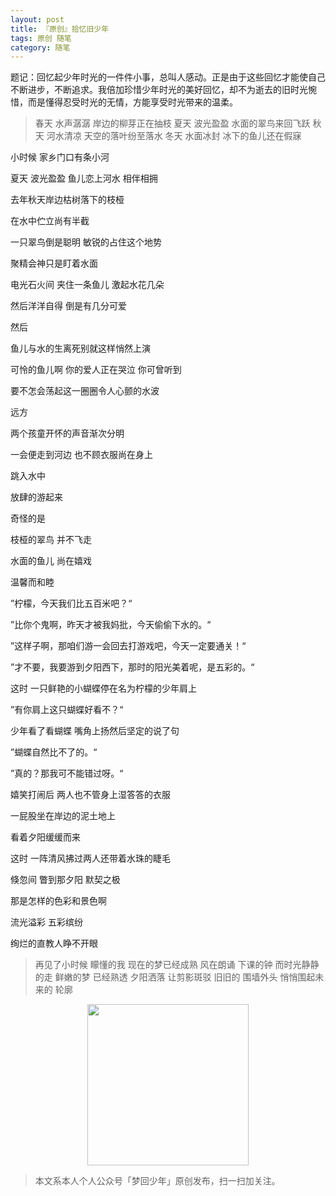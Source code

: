 ```yaml
---
layout: post
title: 『原创』拾忆旧少年
tags: 原创 随笔
category: 随笔
---
```


题记：回忆起少年时光的一件件小事，总叫人感动。正是由于这些回忆才能使自己不断进步，不断追求。我倍加珍惜少年时光的美好回忆，却不为逝去的旧时光惋惜，而是懂得忍受时光的无情，方能享受时光带来的温柔。

> 春天 水声潺潺 岸边的柳芽正在抽枝
> 夏天 波光盈盈 水面的翠鸟来回飞跃
> 秋天 河水清凉 天空的落叶纷至落水
> 冬天 水面冰封 冰下的鱼儿还在假寐

小时候 家乡门口有条小河

夏天 波光盈盈 鱼儿恋上河水 相伴相拥

去年秋天岸边枯树落下的枝桠

在水中伫立尚有半截

一只翠鸟倒是聪明 敏锐的占住这个地势

聚精会神只是盯着水面

电光石火间 夹住一条鱼儿 激起水花几朵

然后洋洋自得 倒是有几分可爱

然后

鱼儿与水的生离死别就这样悄然上演

可怜的鱼儿啊 你的爱人正在哭泣 你可曾听到

要不怎会荡起这一圈圈令人心颤的水波

远方

两个孩童开怀的声音渐次分明

一会便走到河边 也不顾衣服尚在身上

跳入水中

放肆的游起来

奇怪的是

枝桠的翠鸟 并不飞走

水面的鱼儿 尚在嬉戏

温馨而和睦

”柠檬，今天我们比五百米吧？“

”比你个鬼啊，昨天才被我妈批，今天偷偷下水的。“

”这样子啊，那咱们游一会回去打游戏吧，今天一定要通关！“

”才不要，我要游到夕阳西下，那时的阳光美着呢，是五彩的。“

这时 一只鲜艳的小蝴蝶停在名为柠檬的少年肩上

”有你肩上这只蝴蝶好看不？“

少年看了看蝴蝶 嘴角上扬然后坚定的说了句

”蝴蝶自然比不了的。“

”真的？那我可不能错过呀。“

嬉笑打闹后 两人也不管身上湿答答的衣服

一屁股坐在岸边的泥土地上

看着夕阳缓缓而来

这时 一阵清风拂过两人还带着水珠的睫毛

倏忽间 瞥到那夕阳 默契之极

那是怎样的色彩和景色啊

流光溢彩 五彩缤纷

绚烂的直教人睁不开眼

> 再见了小时候 矇懂的我 现在的梦已经成熟
> 风在朗诵 下课的钟 而时光静静的走
> 鲜嫩的梦 已经熟透
> 夕阳洒落 让剪影斑驳
> 旧旧的 围墙外头 悄悄围起未来的 轮廓

<div align="center">
<img src="http://rann.cc/assets/img/qrcode-logo.png" width="258" height="258" />
</div>

> 本文系本人个人公众号「梦回少年」原创发布，扫一扫加关注。